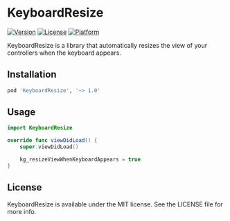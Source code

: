 # KeyboardResize
[![Version](https://img.shields.io/cocoapods/v/KeyboardResize.svg?style=flat)](http://cocoapods.org/pods/KeyboardResize)
[![License](https://img.shields.io/cocoapods/l/KeyboardResize.svg?style=flat)](http://cocoapods.org/pods/KeyboardResize)
[![Platform](https://img.shields.io/cocoapods/p/KeyboardResize.svg?style=flat)](http://cocoapods.org/pods/KeyboardResize)

KeyboardResize is a library that automatically resizes the view of your controllers when the keyboard appears.

## Installation

```ruby
pod 'KeyboardResize', '~> 1.0'
```

## Usage

```swift
import KeyboardResize

override func viewDidLoad() {
    super.viewDidLoad()

    kg_resizeViewWhenKeyboardAppears = true
}
```

## License

KeyboardResize is available under the MIT license. See the LICENSE file for more info.
